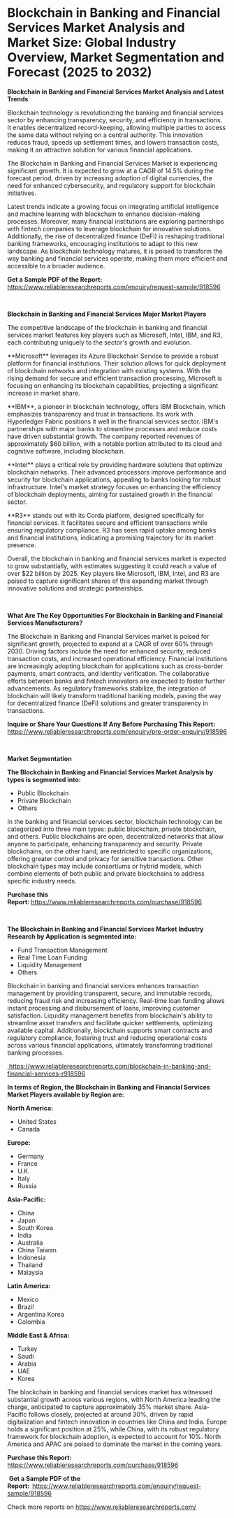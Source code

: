 <p><h1>Blockchain in Banking and Financial Services Market Analysis and Market Size: Global Industry Overview, Market Segmentation and Forecast (2025 to 2032)</h1></p><p><strong>Blockchain in Banking and Financial Services Market Analysis and Latest Trends</strong></p>
<p><p>Blockchain technology is revolutionizing the banking and financial services sector by enhancing transparency, security, and efficiency in transactions. It enables decentralized record-keeping, allowing multiple parties to access the same data without relying on a central authority. This innovation reduces fraud, speeds up settlement times, and lowers transaction costs, making it an attractive solution for various financial applications.</p><p>The Blockchain in Banking and Financial Services Market is experiencing significant growth. It is expected to grow at a CAGR of 14.5% during the forecast period, driven by increasing adoption of digital currencies, the need for enhanced cybersecurity, and regulatory support for blockchain initiatives. </p><p>Latest trends indicate a growing focus on integrating artificial intelligence and machine learning with blockchain to enhance decision-making processes. Moreover, many financial institutions are exploring partnerships with fintech companies to leverage blockchain for innovative solutions. Additionally, the rise of decentralized finance (DeFi) is reshaping traditional banking frameworks, encouraging institutions to adapt to this new landscape. As blockchain technology matures, it is poised to transform the way banking and financial services operate, making them more efficient and accessible to a broader audience.</p></p>
<p><strong>Get a Sample PDF of the Report:&nbsp;</strong> <a href="https://www.reliableresearchreports.com/enquiry/request-sample/918596?utm_campaign=2756&utm_medium=2&utm_source=Github&utm_content=ia&utm_term=07032025&utm_id=blockchain-in-banking-and-financial-services">https://www.reliableresearchreports.com/enquiry/request-sample/918596</a></p>
<p>&nbsp;</p>
<p><strong>Blockchain in Banking and Financial Services Major Market Players</strong></p>
<p><p>The competitive landscape of the blockchain in banking and financial services market features key players such as Microsoft, Intel, IBM, and R3, each contributing uniquely to the sector's growth and evolution.</p><p>**Microsoft** leverages its Azure Blockchain Service to provide a robust platform for financial institutions. Their solution allows for quick deployment of blockchain networks and integration with existing systems. With the rising demand for secure and efficient transaction processing, Microsoft is focusing on enhancing its blockchain capabilities, projecting a significant increase in market share.</p><p>**IBM**, a pioneer in blockchain technology, offers IBM Blockchain, which emphasizes transparency and trust in transactions. Its work with Hyperledger Fabric positions it well in the financial services sector. IBM's partnerships with major banks to streamline processes and reduce costs have driven substantial growth. The company reported revenues of approximately $60 billion, with a notable portion attributed to its cloud and cognitive software, including blockchain.</p><p>**Intel** plays a critical role by providing hardware solutions that optimize blockchain networks. Their advanced processors improve performance and security for blockchain applications, appealing to banks looking for robust infrastructure. Intel's market strategy focuses on enhancing the efficiency of blockchain deployments, aiming for sustained growth in the financial sector.</p><p>**R3** stands out with its Corda platform, designed specifically for financial services. It facilitates secure and efficient transactions while ensuring regulatory compliance. R3 has seen rapid uptake among banks and financial institutions, indicating a promising trajectory for its market presence.</p><p>Overall, the blockchain in banking and financial services market is expected to grow substantially, with estimates suggesting it could reach a value of over $22 billion by 2025. Key players like Microsoft, IBM, Intel, and R3 are poised to capture significant shares of this expanding market through innovative solutions and strategic partnerships.</p></p>
<p>&nbsp;</p>
<p><strong>What Are The Key Opportunities For Blockchain in Banking and Financial Services Manufacturers?</strong></p>
<p><p>The Blockchain in Banking and Financial Services market is poised for significant growth, projected to expand at a CAGR of over 60% through 2030. Driving factors include the need for enhanced security, reduced transaction costs, and increased operational efficiency. Financial institutions are increasingly adopting blockchain for applications such as cross-border payments, smart contracts, and identity verification. The collaborative efforts between banks and fintech innovators are expected to foster further advancements. As regulatory frameworks stabilize, the integration of blockchain will likely transform traditional banking models, paving the way for decentralized finance (DeFi) solutions and greater transparency in transactions.</p></p>
<p><strong>Inquire or Share Your Questions If Any Before Purchasing This Report:</strong> <a href="https://www.reliableresearchreports.com/enquiry/pre-order-enquiry/918596?utm_campaign=2756&utm_medium=2&utm_source=Github&utm_content=ia&utm_term=07032025&utm_id=blockchain-in-banking-and-financial-services">https://www.reliableresearchreports.com/enquiry/pre-order-enquiry/918596</a></p>
<p>&nbsp;</p>
<p><strong>Market Segmentation</strong></p>
<p><strong>The Blockchain in Banking and Financial Services Market Analysis by types is segmented into:</strong></p>
<p><ul><li>Public Blockchain</li><li>Private Blockchain</li><li>Others</li></ul></p>
<p><p>In the banking and financial services sector, blockchain technology can be categorized into three main types: public blockchain, private blockchain, and others. Public blockchains are open, decentralized networks that allow anyone to participate, enhancing transparency and security. Private blockchains, on the other hand, are restricted to specific organizations, offering greater control and privacy for sensitive transactions. Other blockchain types may include consortiums or hybrid models, which combine elements of both public and private blockchains to address specific industry needs.</p></p>
<p><strong>Purchase this Report:&nbsp;</strong><a href="https://www.reliableresearchreports.com/purchase/918596?utm_campaign=2756&utm_medium=2&utm_source=Github&utm_content=ia&utm_term=07032025&utm_id=blockchain-in-banking-and-financial-services">https://www.reliableresearchreports.com/purchase/918596</a></p>
<p>&nbsp;</p>
<p><strong>The Blockchain in Banking and Financial Services Market Industry Research by Application is segmented into:</strong></p>
<p><ul><li>Fund Transaction Management</li><li>Real Time Loan Funding</li><li>Liquidity Management</li><li>Others</li></ul></p>
<p><p>Blockchain in banking and financial services enhances transaction management by providing transparent, secure, and immutable records, reducing fraud risk and increasing efficiency. Real-time loan funding allows instant processing and disbursement of loans, improving customer satisfaction. Liquidity management benefits from blockchain's ability to streamline asset transfers and facilitate quicker settlements, optimizing available capital. Additionally, blockchain supports smart contracts and regulatory compliance, fostering trust and reducing operational costs across various financial applications, ultimately transforming traditional banking processes.</p></p>
<p><a href="https://www.reliableresearchreports.com/blockchain-in-banking-and-financial-services-r918596?utm_campaign=2756&utm_medium=2&utm_source=Github&utm_content=ia&utm_term=07032025&utm_id=blockchain-in-banking-and-financial-services">&nbsp;https://www.reliableresearchreports.com/blockchain-in-banking-and-financial-services-r918596</a></p>
<p><strong>In terms of Region, the Blockchain in Banking and Financial Services Market Players available by Region are:</strong></p>
<p>
    <p> <strong> North America: </strong>
        <ul>
            <li>United States</li>
            <li>Canada</li>
        </ul>
        </p> 
    <p> <strong> Europe: </strong>
        <ul>
            <li>Germany</li>
            <li>France</li>
            <li>U.K.</li>
            <li>Italy</li>
            <li>Russia</li>
        </ul>
        </p> 
    <p> <strong> Asia-Pacific: </strong>
        <ul>
            <li>China</li>
            <li>Japan</li>
            <li>South Korea</li>
            <li>India</li>
            <li>Australia</li>
            <li>China Taiwan</li>
            <li>Indonesia</li>
            <li>Thailand</li>
            <li>Malaysia</li>
        </ul>
        </p> 
    <p> <strong> Latin America: </strong>
        <ul>
            <li>Mexico</li>
            <li>Brazil</li>
            <li>Argentina Korea</li>
            <li>Colombia</li>
        </ul>
        </p> 
    <p> <strong> Middle East & Africa: </strong>
        <ul>
            <li>Turkey</li>
            <li>Saudi</li>
            <li>Arabia</li>
            <li>UAE</li>
            <li>Korea</li>
        </ul>
    </p>
    </p>
<p><p>The blockchain in banking and financial services market has witnessed substantial growth across various regions, with North America leading the charge, anticipated to capture approximately 35% market share. Asia-Pacific follows closely, projected at around 30%, driven by rapid digitalization and fintech innovation in countries like China and India. Europe holds a significant position at 25%, while China, with its robust regulatory framework for blockchain adoption, is expected to account for 10%. North America and APAC are poised to dominate the market in the coming years.</p></p>
<p><strong>Purchase this Report: </strong><a href="https://www.reliableresearchreports.com/purchase/918596?utm_campaign=2756&utm_medium=2&utm_source=Github&utm_content=ia&utm_term=07032025&utm_id=blockchain-in-banking-and-financial-services">https://www.reliableresearchreports.com/purchase/918596</a></p>
<p>&nbsp;<strong>Get a Sample PDF of the Report:&nbsp;&nbsp;</strong><a href="https://www.reliableresearchreports.com/enquiry/request-sample/918596?utm_campaign=2756&utm_medium=2&utm_source=Github&utm_content=ia&utm_term=07032025&utm_id=blockchain-in-banking-and-financial-services">https://www.reliableresearchreports.com/enquiry/request-sample/918596</a></p>
<p><strong></strong></p>
<p>Check more reports on <a href="https://www.reliableresearchreports.com/?utm_campaign=2756&utm_medium=2&utm_source=Github&utm_content=ia&utm_term=07032025&utm_id=blockchain-in-banking-and-financial-services">https://www.reliableresearchreports.com/</a></p>